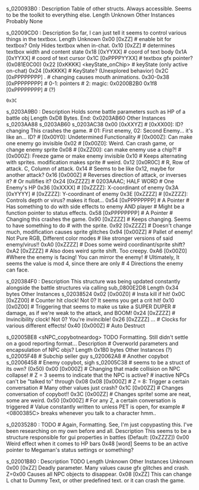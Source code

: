 s_020093B0 <sChiefStruct>:
	Description
		Table of other structs.
		Always accessible. Seems to be the toolkit to everything else.
	Length
		Unknown
	Other Instances
		Probably None
	
s_02009CD0 <sNoname>:
	Description
		So far, I can just tell it seems to control various things in
		the textbox.
	Length
		Unknown
	0x00 [0xZZ] <showFlag>
		# enable bit for textbox? Only Hides textbox when in-chat.
	0x10 [0xZZ]
		# determines textbox width and content state
	0x18 [0xYYXX] <textCoord>
		# coord of text body
	0x1A [0xYYXX] <csrCoord>
		# coord of text cursor
	0x1C [0xPPPPYYXX]
		# textbox gfx pointer? (0x081E0C00)
	0x22 [0xKKKK] <keyState_onChip>
		# keyState (only active on-chat)
	0x24 [0xKKKK]
		# KeyState? (Unexplored behavior)
	0x2C [0xPPPPPPPP] <pCurrScript>. 
		# changing causes mouth animations.
	0x30-0x38 [0xPPPPPPPP]
		# 0-1: pointers
		# 2:   magic: 0x0200B2B0
	0x1f8 [0xPPPPPPPP] <pGfx>
		# (?)
	
	0x3C

s_0203A9B0 <sBtlPlayer>:
	Description
		Holds some battle parameters such as HP of a battle obj
	Length
		0xD8 Bytes. End: 0x0203AB60
	Other Instances
		s_0203AA88 <sEnemyA>
		s_0203AB60 <sEnemyB>
		s_0203AC38 <sEnemyC>
	0x00 [0xXXYZ] <ctrl>
		# [0xXX00]: ID? changing This crashes the game.
		# 01: First enemy, 02: Second Enemy... it's like an... ID?
		# [0x00Y0]: Undetermined Functionality
		# [0x000Z]: Can make one enemy go invisible
	0x02
		# [0x00Z0]: Weird. Can crash game, or change enemy sprite
	0x08
		# [0xZZ00]: can make enemy use a chip?!
		# [0x000Z]: Freeze game or make enemy invisible
	0x10
		# Keeps alternating with sprites. modification makes sprite
		# weird.
	0x12 [0x0R0C] <attackCoord>
		# R, Row of attack. C, Column of attack.
	0x14
		# Seems to be like 0x12, maybe for another attack?
	0x16 [0x000Z]
		# Reverses direction of attack, or inverses it?
		#			Or nullifies it?
	0x24 [0xZZZZ] <HP>
		# 0203AAAC; HALF WORD
		# One Enemy's HP
	0x36 [0xXXXX] <x>
		# [0xZZZZ]: X-coordinant of enemy
	0x3A [0xYYYY] <y>
		# [0xZZZZ]: Y-coordinant of enemy
	0x3E [0xZZZZ] <z>
		# [0xZZZZ]: Controls depth or virus? makes it float...
	0x54 [0xPPPPPPPP]
		# A Pointer
		# Has something to do with side effects to enemy AND player
		# Might be a function pointer to status effects.
	0x58 [0xPPPPPPPP]
		# A Pointer
		# Changing this crashes the game.
	0x90 [0xZZZZ]
		# Keeps changing. Seems to have something to do
		# with the sprite.
	0x92 [0xZZZZ]
		# Doesn't change much, modification causes sprite glitches
	0x94 [0x00ZZ] <pallete>
		# Pallet of enemy! Not Pure RGB, Different color modes
		# like stronger versions of said enemy/virus!!
	0xA0 [0xZZZZ]
		# Does some weird coordinant/sprite shift?
	0xA2 [0xZZZZ]
		# Also does weird sprite shift. Too creepy.
	0xA6 [0x00Z0] <facingDirection>
		#Where the enemy is facing! You can mirror the enemy!
		# Ultimately, It seems the value is mod 4, since there are only
		# 4 Directions the enemy can face.

s_020384F0 <sBtlPlayerStatus>:
	Description
		This structure was being updated constantly alongside
		the battle structures via calling sub_0800E2D8
	Length 
		0x34 bytes
	Other Instances
		s_02038524 <sEnemyAStatus>
	0x02 [0x00Z0]
		# Insta kill if hit!
	0x0C [0xZZ00]
		# Counter hit clock! Not 0? It seems you get a crit hit!
	0x10 [0x0Z00]
		# Triggering that seems to make us take a SUPER DUPER
		# damage, as if we're weak to the attack, and BOOM!
	0x24 [0xZZZZ] <invisClock>
		# Invincibility clock! Not 0? You're invincible!
	0x26 [0xZZZZ] ...
		# Clocks for various different effects!
	0x40 [0x000Z]
		# Auto Destruct
		
s_02005BE8 <sNPC_copybotneardog>
	TODO
		Formatting. Still didn't settle on a good reporting format...
	Description
		# Overworld parameters and encapsulation of NPC objs?
	Length
		0x1B0 bytes
	Other Instances (?)
		s_02005F48 # Subchip seller guy
		s_020062A8 # Another copybot
		s_02006458 # Enemy copybot, sigh
		s_02005C38 # seems to be a struct of its own? (0x50)
	0x00 [0x000Z]
		# Changing that made collision on NPC collapse!
		# Z = 3 seems to indicate that the NPC is active?
		# inactive NPCs can't be "talked to" through 0x08
	0x08 [0x000Z] <convTrigger>
		# Z = 8: Trigger a certain conversation
		# Many other values just crash?
	0x1C [0x00ZZ]
		# Changes conversation of copybot!!
	0x3C [0x00ZZ] <sprite>
		# Changes sprite! some are neat, some are weird.
	0x50 [0x000Z]
		# For any Z, a certain conversation is triggered
		# Value constantly written to unless PET is open, for example
		# <0800385C> breaks whenever you talk to a character hmm..

s_02035280 <sNoname>:
	TODO
		# Again, Formatting. See, I'm just copypasting this. I've been researching on my own before and all.
	Description
		This seems to be a structure responsible for gui properties in battles
	<fields> (Default: [0xZZZZ])
	0x00
		Weird effect when it comes to HP bars
	0x48
		[word]
		Seems to be an active pointer to Megaman's status settings or something?
		
s_02001B80 <sNoName>:
	Description
		TODO
	Length
		Unknown
	Other Instances
		Unknown
	0x00 [0xZZ]
		Deadly parameter. Many values cause gfx glitches and crash.
		Z=0x00 Causes all NPC objects to disappear.
	0x08 [0xZZ]
		This can change L chat to Dummy Text, or other predefined text.
		or it can crash the game.
	
		